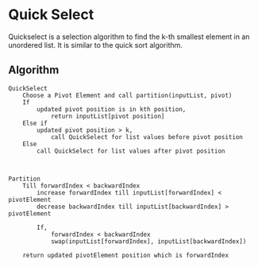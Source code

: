 # Quick Select
Quickselect is a selection algorithm to find the k-th smallest element in an unordered list. It is similar to the quick sort algorithm.

## Algorithm
```
QuickSelect
    Choose a Pivot Element and call partition(inputList, pivot)
    If
        updated pivot position is in kth position,
            return inputList[pivot position]
    Else if
        updated pivot position > k,
            call QuickSelect for list values before pivot position
    Else
        call QuickSelect for list values after pivot position



Partition
    Till forwardIndex < backwardIndex
        increase forwardIndex till inputList[forwardIndex] < pivotElement
        decrease backwardIndex till inputList[backwardIndex] > pivotElement

        If,
            forwardIndex < backwardIndex
            swap(inputList[forwardIndex], inputList[backwardIndex])

    return updated pivotElement position which is forwardIndex
```